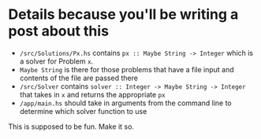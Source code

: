 # Details because you'll be writing a post about this

- `/src/Solutions/Px.hs` contains `px :: Maybe String -> Integer` which is a solver for Problem `x`.
- `Maybe String` is there for those problems that have a file input and contents of the file are passed there
- `/src/Solver` contains `solver :: Integer -> Maybe String -> Integer` that takes in `x` and returns the appropriate `px`
- `/app/main.hs` should take in arguments from the command line to determine which solver function to use

This is supposed to be fun.
Make it so.
